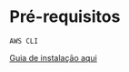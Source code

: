 # Pré-requisitos

`AWS CLI` 

[Guia de instalaçāo aqui](https://docs.aws.amazon.com/cli/latest/userguide/install-macos.html)

